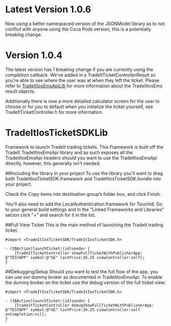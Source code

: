# Latest Version 1.0.6
Now using a better namespaced version of the JSONModel library as to not conflict with anyone using the Coca Pods version, this is a potentially breaking change.

# Version 1.0.4
The latest version has 1 breaking change if you are currently using the completion callback. We've added in a TradeItTicketControllerResult so you're able to see where the user was at when they left the ticket. Please refer to [TradeItIosEmsApiLib](https://github.com/tradingticket/TradeItIosEmsApiLib) for more information about the TradeItIosEms result objects.

Additionally there is now a more detailed calculator screen for the user to choose or for you to default when you initialize the ticket yourself, see TradeItTicketController.h for more information.

# TradeItIosTicketSDKLib
Framework to launch TradeIt trading tickets. This Framework is built off the TradeIt TradeItIosEmsApi library and as such exposes all the TradeItIosEmsApi headers should you want to use the TradeItIosEmsApi directly, however, this generally isn't needed.

##Including the library in your project
To use the library you'll want to drag both TradeItIosTicketSDK.framework and TradeItIosTicketSDK.bundle into your project.

Check the Copy items into destination group’s folder box, and click Finish.

You'll also need to add the LocalAuthentication.framework for TouchId. Go to your general build settings and in the "Linked Frameworks and Libraries" secion click "+" and search for it in the list.

##Full View Ticket
This is the main method of launching the TradeIt trading ticket. 

	#import <TradeItIosTicketSDK/TradeItIosTicketSDK.h>

	- (IBAction)launchTicket:(id)sender {
    	[TradeItTicketController showFullTicketWithPublisherApp: @"TESTAPP" symbol:@"GE" lastPrice:26.25 viewController:self];
	}

##Debugging/Setup
Should you want to test the full flow of the app, you can use our dummy broker as documented in TradeItIosEmsApi. To enable the dummy broker on the ticket use the debug version of the full ticket view:

	#import <TradeItIosTicketSDK/TradeItIosTicketSDK.h>

	- (IBAction)launchTicket:(id)sender {
    	[TradeItTicketController debugShowFullTicketWithPublisherApp: @"TESTAPP" symbol:@"GE" lastPrice:26.25 viewController:self onCompletion:nil];
	}